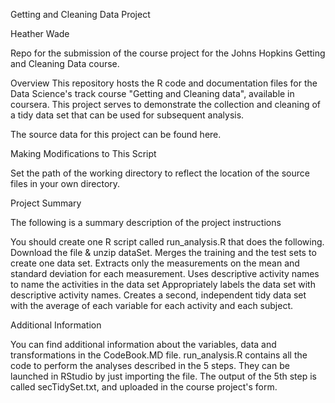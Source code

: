 Getting and Cleaning Data Project

Heather Wade

Repo for the submission of the course project for the Johns Hopkins Getting and Cleaning Data course.

Overview
This repository hosts the R code and documentation files for the Data Science's track course "Getting and Cleaning data", available in coursera. This project serves to demonstrate the collection and cleaning of a tidy data set that can be used for subsequent analysis. 

The source data for this project can be found here.

Making Modifications to This Script

Set the path of the working directory to reflect the location of the source files in your own directory.

Project Summary

The following is a summary description of the project instructions

You should create one R script called run_analysis.R that does the following.
Download the file & unzip dataSet.
Merges the training and the test sets to create one data set.
Extracts only the measurements on the mean and standard deviation for each measurement.
Uses descriptive activity names to name the activities in the data set
Appropriately labels the data set with descriptive activity names.
Creates a second, independent tidy data set with the average of each variable for each activity and each subject.

Additional Information

You can find additional information about the variables, data and transformations in the CodeBook.MD file.
run_analysis.R contains all the code to perform the analyses described in the 5 steps. They can be launched in RStudio by just importing the file.
The output of the 5th step is called secTidySet.txt, and uploaded in the course project's form.

